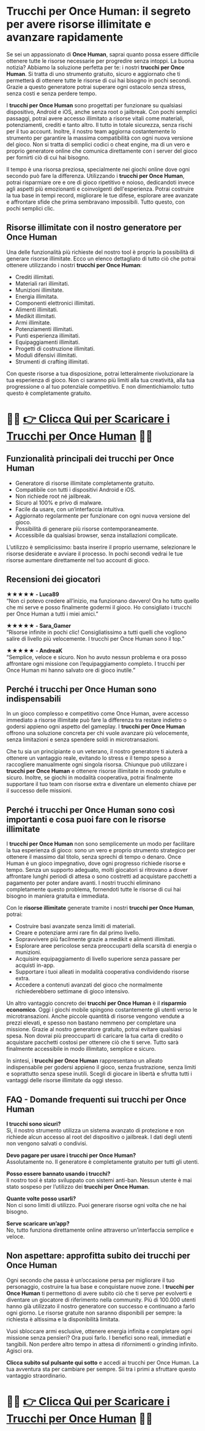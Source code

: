 <h1>Trucchi per Once Human: il segreto per avere risorse illimitate e avanzare rapidamente</h1>

<p>Se sei un appassionato di <strong>Once Human</strong>, saprai quanto possa essere difficile ottenere tutte le risorse necessarie per progredire senza intoppi. La buona notizia? Abbiamo la soluzione perfetta per te: i nostri <strong>trucchi per Once Human</strong>. Si tratta di uno strumento gratuito, sicuro e aggiornato che ti permetterà di ottenere tutte le risorse di cui hai bisogno in pochi secondi. Grazie a questo generatore potrai superare ogni ostacolo senza stress, senza costi e senza perdere tempo.</p>

<p>I <strong>trucchi per Once Human</strong> sono progettati per funzionare su qualsiasi dispositivo, Android e iOS, anche senza root o jailbreak. Con pochi semplici passaggi, potrai avere accesso illimitato a risorse vitali come materiali, potenziamenti, crediti e tanto altro. Il tutto in totale sicurezza, senza rischi per il tuo account. Inoltre, il nostro team aggiorna costantemente lo strumento per garantire la massima compatibilità con ogni nuova versione del gioco. Non si tratta di semplici codici o cheat engine, ma di un vero e proprio generatore online che comunica direttamente con i server del gioco per fornirti ciò di cui hai bisogno.</p>

<p>Il tempo è una risorsa preziosa, specialmente nei giochi online dove ogni secondo può fare la differenza. Utilizzando i <strong>trucchi per Once Human</strong>, potrai risparmiare ore e ore di gioco ripetitivo e noioso, dedicandoti invece agli aspetti più emozionanti e coinvolgenti dell'esperienza. Potrai costruire la tua base in tempi record, migliorare le tue difese, esplorare aree avanzate e affrontare sfide che prima sembravano impossibili. Tutto questo, con pochi semplici clic.</p>

<h2>Risorse illimitate con il nostro generatore per Once Human</h2>

<p>Una delle funzionalità più richieste del nostro tool è proprio la possibilità di generare risorse illimitate. Ecco un elenco dettagliato di tutto ciò che potrai ottenere utilizzando i nostri <strong>trucchi per Once Human</strong>:</p>

<ul>
  <li>Crediti illimitati.</li>
  <li>Materiali rari illimitati.</li>
  <li>Munizioni illimitate.</li>
  <li>Energia illimitata.</li>
  <li>Componenti elettronici illimitati.</li>
  <li>Alimenti illimitati.</li>
  <li>Medikit illimitati.</li>
  <li>Armi illimitate.</li>
  <li>Potenziamenti illimitati.</li>
  <li>Punti esperienza illimitati.</li>
  <li>Equipaggiamenti illimitati.</li>
  <li>Progetti di costruzione illimitati.</li>
  <li>Moduli difensivi illimitati.</li>
  <li>Strumenti di crafting illimitati.</li>
</ul>

<p>Con queste risorse a tua disposizione, potrai letteralmente rivoluzionare la tua esperienza di gioco. Non ci saranno più limiti alla tua creatività, alla tua progressione o al tuo potenziale competitivo. E non dimentichiamolo: tutto questo è completamente gratuito.</p>

# 🔴🔴 **[👉 Clicca Qui per Scaricare i Trucchi per Once Human](https://tinyurl.com/PolliceGa)** 🔴🔴

<h2>Funzionalità principali dei trucchi per Once Human</h2>

<ul>
  <li>Generatore di risorse illimitate completamente gratuito.</li>
  <li>Compatibile con tutti i dispositivi Android e iOS.</li>
  <li>Non richiede root né jailbreak.</li>
  <li>Sicuro al 100% e privo di malware.</li>
  <li>Facile da usare, con un’interfaccia intuitiva.</li>
  <li>Aggiornato regolarmente per funzionare con ogni nuova versione del gioco.</li>
  <li>Possibilità di generare più risorse contemporaneamente.</li>
  <li>Accessibile da qualsiasi browser, senza installazioni complicate.</li>
</ul>

<p>L’utilizzo è semplicissimo: basta inserire il proprio username, selezionare le risorse desiderate e avviare il processo. In pochi secondi vedrai le tue risorse aumentare direttamente nel tuo account di gioco.</p>

<h2>Recensioni dei giocatori</h2>

<p><strong>★★★★★ - Luca89</strong><br>
“Non ci potevo credere all’inizio, ma funzionano davvero! Ora ho tutto quello che mi serve e posso finalmente godermi il gioco. Ho consigliato i trucchi per Once Human a tutti i miei amici.”</p>

<p><strong>★★★★★ - Sara_Gamer</strong><br>
“Risorse infinite in pochi clic! Consigliatissimo a tutti quelli che vogliono salire di livello più velocemente. I trucchi per Once Human sono il top.”</p>

<p><strong>★★★★★ - AndreaK</strong><br>
“Semplice, veloce e sicuro. Non ho avuto nessun problema e ora posso affrontare ogni missione con l’equipaggiamento completo. I trucchi per Once Human mi hanno salvato ore di gioco inutile.”</p>

<h2>Perché i trucchi per Once Human sono indispensabili</h2>

<p>In un gioco complesso e competitivo come Once Human, avere accesso immediato a risorse illimitate può fare la differenza tra restare indietro o godersi appieno ogni aspetto del gameplay. I <strong>trucchi per Once Human</strong> offrono una soluzione concreta per chi vuole avanzare più velocemente, senza limitazioni e senza spendere soldi in microtransazioni.</p>

<p>Che tu sia un principiante o un veterano, il nostro generatore ti aiuterà a ottenere un vantaggio reale, evitando lo stress e il tempo speso a raccogliere manualmente ogni singola risorsa. Chiunque può utilizzare i <strong>trucchi per Once Human</strong> e ottenere risorse illimitate in modo gratuito e sicuro. Inoltre, se giochi in modalità cooperativa, potrai finalmente supportare il tuo team con risorse extra e diventare un elemento chiave per il successo delle missioni.</p>

<h2>Perché i trucchi per Once Human sono così importanti e cosa puoi fare con le risorse illimitate</h2>

<p>I <strong>trucchi per Once Human</strong> non sono semplicemente un modo per facilitare la tua esperienza di gioco: sono un vero e proprio strumento strategico per ottenere il massimo dal titolo, senza sprechi di tempo o denaro. Once Human è un gioco impegnativo, dove ogni progresso richiede risorse e tempo. Senza un supporto adeguato, molti giocatori si ritrovano a dover affrontare lunghi periodi di attesa o sono costretti ad acquistare pacchetti a pagamento per poter andare avanti. I nostri trucchi eliminano completamente questo problema, fornendoti tutte le risorse di cui hai bisogno in maniera gratuita e immediata.</p>

<p>Con le <strong>risorse illimitate</strong> generate tramite i nostri <strong>trucchi per Once Human</strong>, potrai:</p>

<ul>
  <li>Costruire basi avanzate senza limiti di materiali.</li>
  <li>Creare e potenziare armi rare fin dal primo livello.</li>
  <li>Sopravvivere più facilmente grazie a medikit e alimenti illimitati.</li>
  <li>Esplorare aree pericolose senza preoccuparti della scarsità di energia o munizioni.</li>
  <li>Acquisire equipaggiamento di livello superiore senza passare per acquisti in-app.</li>
  <li>Supportare i tuoi alleati in modalità cooperativa condividendo risorse extra.</li>
  <li>Accedere a contenuti avanzati del gioco che normalmente richiederebbero settimane di gioco intensivo.</li>
</ul>

<p>Un altro vantaggio concreto dei <strong>trucchi per Once Human</strong> è il <strong>risparmio economico</strong>. Oggi i giochi mobile spingono costantemente gli utenti verso le microtransazioni. Anche piccole quantità di risorse vengono vendute a prezzi elevati, e spesso non bastano nemmeno per completare una missione. Grazie al nostro generatore gratuito, potrai evitare qualsiasi spesa. Non dovrai più preoccuparti di caricare la tua carta di credito o acquistare pacchetti costosi per ottenere ciò che ti serve. Tutto sarà finalmente accessibile in modo illimitato, semplice e sicuro.</p>

<p>In sintesi, i <strong>trucchi per Once Human</strong> rappresentano un alleato indispensabile per godersi appieno il gioco, senza frustrazione, senza limiti e soprattutto senza spese inutili. Scegli di giocare in libertà e sfrutta tutti i vantaggi delle risorse illimitate da oggi stesso.</p>

<h2>FAQ - Domande frequenti sui trucchi per Once Human</h2>

<p><strong>I trucchi sono sicuri?</strong><br>
Sì, il nostro strumento utilizza un sistema avanzato di protezione e non richiede alcun accesso al root del dispositivo o jailbreak. I dati degli utenti non vengono salvati o condivisi.</p>

<p><strong>Devo pagare per usare i trucchi per Once Human?</strong><br>
Assolutamente no. Il generatore è completamente gratuito per tutti gli utenti.</p>

<p><strong>Posso essere bannato usando i trucchi?</strong><br>
Il nostro tool è stato sviluppato con sistemi anti-ban. Nessun utente è mai stato sospeso per l’utilizzo dei <strong>trucchi per Once Human</strong>.</p>

<p><strong>Quante volte posso usarli?</strong><br>
Non ci sono limiti di utilizzo. Puoi generare risorse ogni volta che ne hai bisogno.</p>

<p><strong>Serve scaricare un’app?</strong><br>
No, tutto funziona direttamente online attraverso un’interfaccia semplice e veloce.</p>

<h2>Non aspettare: approfitta subito dei trucchi per Once Human</h2>

<p>Ogni secondo che passa è un’occasione persa per migliorare il tuo personaggio, costruire la tua base e conquistare nuove zone. I <strong>trucchi per Once Human</strong> ti permettono di avere subito ciò che ti serve per evolverti e diventare un giocatore di riferimento nella community. Più di 100.000 utenti hanno già utilizzato il nostro generatore con successo e continuano a farlo ogni giorno. Le risorse gratuite non saranno disponibili per sempre: la richiesta è altissima e la disponibilità limitata.</p>

<p>Vuoi sbloccare armi esclusive, ottenere energia infinita e completare ogni missione senza pensieri? Ora puoi farlo. I benefici sono reali, immediati e tangibili. Non perdere altro tempo in attesa di rifornimenti o grinding infinito. Agisci ora.</p>

<p><strong>Clicca subito sul pulsante qui sotto</strong> e accedi ai trucchi per Once Human. La tua avventura sta per cambiare per sempre. Sii tra i primi a sfruttare questo vantaggio straordinario.</p>

# 🔴🔴 **[👉 Clicca Qui per Scaricare i Trucchi per Once Human](https://tinyurl.com/PolliceGa)** 🔴🔴
